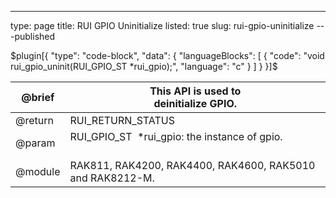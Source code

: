 ---
type: page
title: RUI GPIO Uninitialize
listed: true
slug: rui-gpio-uninitialize
---published

$plugin[{
    "type": "code-block",
    "data": {
        "languageBlocks": [
            {
                "code": "void rui_gpio_uninit(RUI_GPIO_ST *rui_gpio);",
                "language": "c"
            }
        ]
    }
}]$

| @brief | This API is used to<br>deinitialize GPIO. | 
| ---- | ---- | 
| @return | RUI_RETURN_STATUS | 
| @param | RUI_GPIO_ST&nbsp;&nbsp;*rui_gpio: the instance of gpio.&nbsp; &nbsp; &nbsp; &nbsp; &nbsp; &nbsp; &nbsp; &nbsp; &nbsp; | 
| @module | RAK811, RAK4200, RAK4400, RAK4600, RAK5010 and RAK8212-M. | 


